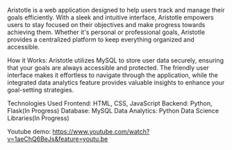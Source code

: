 Aristotle is a web application designed to help users track and manage their goals efficiently. 
With a sleek and intuitive interface, Aristotle empowers users to stay focused on their objectives and make progress towards achieving them.
Whether it's personal or professional goals, Aristotle provides a centralized platform to keep everything organized and accessible.

How it Works:
Aristotle utilizes MySQL to store user data securely, ensuring that your goals are always accessible and protected. 
The friendly user interface makes it effortless to navigate through the application, while the integrated data analytics 
feature provides valuable insights to enhance your goal-setting strategies.

Technologies Used
Frontend: HTML, CSS, JavaScript
Backend: Python, Flask(In Progress)
Database: MySQL
Data Analytics: Python Data Science Libraries(In Progress)


Youtube demo: https://www.youtube.com/watch?v=1aeChQ6BeJs&feature=youtu.be
